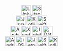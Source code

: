 <div align="center">
  <a href="https://www.linkedin.com/in/adnanhabibmirza/" target="_blank">
    <img src="https://img.shields.io/badge/linkedin-0077B5?logo=linkedin&logoColor=white&style=for-the-badge" alt="LinkedIn" height="30" />
  </a>
  <a href="https://stackoverflow.com/users/11512499/" target="_blank">
    <img src="https://img.shields.io/badge/stack_overflow-FE7A16?logo=stack-overflow&logoColor=white&style=for-the-badge" alt="Stack Overflow" height="30" />
  </a>
</div>

<div align="center">
  <img src="https://img.shields.io/badge/java-007396?logo=java&logoColor=white&style=for-the-badge" alt="Java" height="30" />
  <img src="https://img.shields.io/badge/kotlin-7F52FF?logo=kotlin&logoColor=white&style=for-the-badge" alt="Kotlin" height="30" />
  <img src="https://img.shields.io/badge/swift-F05138?logo=swift&logoColor=white&style=for-the-badge" alt="Swift" height="30" />
</div>

<div align="center">
  <img src="https://img.shields.io/badge/android_studio-34A853?logo=androidstudio&logoColor=white&style=for-the-badge" alt="Android Studio" height="30" />
  <img src="https://img.shields.io/badge/xcode-147EFB?logo=xcode&logoColor=white&style=for-the-badge" alt="Xcode" height="30" />
  <img src="https://img.shields.io/badge/intellij_idea-000000?logo=intellijidea&logoColor=white&style=for-the-badge" alt="IntelliJ IDEA" height="30" />
  <img src="https://img.shields.io/badge/datagrip-000000?logo=datagrip&logoColor=white&style=for-the-badge" alt="DataGrip" height="30" />
</div>

<div align="center">
  <img src="https://img.shields.io/badge/android-34A853?logo=android&logoColor=white&style=for-the-badge" alt="Android" height="30" />
  <img src="https://img.shields.io/badge/ios-000000?logo=ios&logoColor=white&style=for-the-badge" alt="iOS" height="30" />
  <img src="https://img.shields.io/badge/jetpack_compose-4285F4?logo=jetpackcompose&logoColor=white&style=for-the-badge" alt="Jetpack Compose" height="30" />
  <img src="https://img.shields.io/badge/swift_ui-F05138?logo=swift&logoColor=white&style=for-the-badge" alt="Swift UI" height="30" />
  <img src="https://img.shields.io/badge/kotlin_multiplatform-7F52FF?logo=kotlin&logoColor=white&style=for-the-badge" alt="Kotlin Multiplatform" height="30" />
</div>
